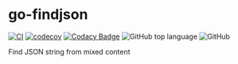 go-findjson
===========

[![CI](https://github.com/flily/go-findjson/actions/workflows/ci.yml/badge.svg)](https://github.com/flily/go-findjson/actions/workflows/ci.yml)
[![codecov](https://codecov.io/gh/flily/go-findjson/branch/main/graph/badge.svg?token=6WWDC6RERX)](https://codecov.io/gh/flily/go-findjson)
[![Codacy Badge](https://app.codacy.com/project/badge/Grade/87cfc4fe6b66437bbe1f7ab49c18b3f3)](https://www.codacy.com/gh/flily/go-findjson/dashboard?utm_source=github.com&amp;utm_medium=referral&amp;utm_content=flily/go-findjson&amp;utm_campaign=Badge_Grade)
![GitHub top language](https://img.shields.io/github/languages/top/flily/go-findjson)
![GitHub](https://img.shields.io/github/license/flily/go-findjson)

Find JSON string from mixed content
